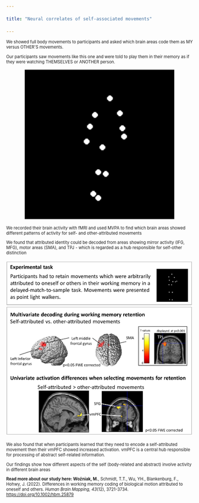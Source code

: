 ```yaml
---

title: "Neural correlates of self-associated movements"

---
```


<p style="font-size: 80%">We showed full body movements to participants and asked which brain areas code them as MY versus OTHER'S movements. </p>
<p style="font-size: 80%">Our participants saw movements like this one and were told to play them in their memory as if they were watching THEMSELVES or ANOTHER person. </p>

<div style="text-align: center;">
  <p><img src="/assets/images/BioMotion_PLW.gif"  width="80%" height="80%"></p>
</div>

<p style="font-size: 80%">We recorded their brain activity with fMRI and used MVPA to find which brain areas showed different patterns of activity for self- and other-attributed movements </p>
<p style="font-size: 80%">We found that attributed identity could be decoded from areas showing mirror activity (IFG, MFG), motor areas (SMA), and TPJ - which is regarded as a hub responsible for self-other distinction</p>

<div style="text-align: center;">
  <p><img src="/assets/images/BioMotion_brain.jpg"  class="center"></p>
</div>

<p style="font-size: 80%">We also found that when participants learned that they need to encode a self-attributed movement then their vmPFC showed increased activation. vmPFC is a central hub responsible for processing of abstract self-related information.</p>
<p style="font-size: 80%">Our findings show how different aspects of the self (body-related and abstract) involve activity in different brain areas</p>
<p style="font-size: 80%"></p>

<p style="font-size: 80%;"><b>Read more about our study here: Woźniak, M.</b>, Schmidt, T.T., Wu, YH., Blankenburg, F., Hohwy, J. (2022). Differences in working memory coding of biological motion attributed to oneself and others. <i>Human Brain Mapping, 43</i>(12), 3721-3734. <a href="https://doi.org/10.1002/hbm.25879" target="_blank">https://doi.org/10.1002/hbm.25879</a></p>
